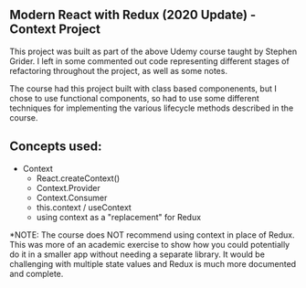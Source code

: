 ## Modern React with Redux (2020 Update) - Context Project
This project was built as part of the above Udemy course taught by Stephen Grider. I left in some commented out code representing different stages of refactoring throughout the project, as well as some notes.

The course had this project built with class based componenents, but I chose to use functional components, so had to use some different techniques for implementing the various lifecycle methods described in the course.

## Concepts used:

- Context
    - React.createContext()
    - Context.Provider
    - Context.Consumer
    - this.context / useContext
    - using context as a "replacement" for Redux

*NOTE: The course does NOT recommend using context in place of Redux. This was more of an academic exercise to show how you could potentially do it in a smaller app without needing a separate library. It would be challenging with multiple state values and Redux is much more documented and complete.